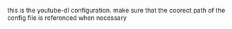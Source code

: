 this is the youtube-dl configuration.
make sure that the coorect path of the config file is referenced when necessary
